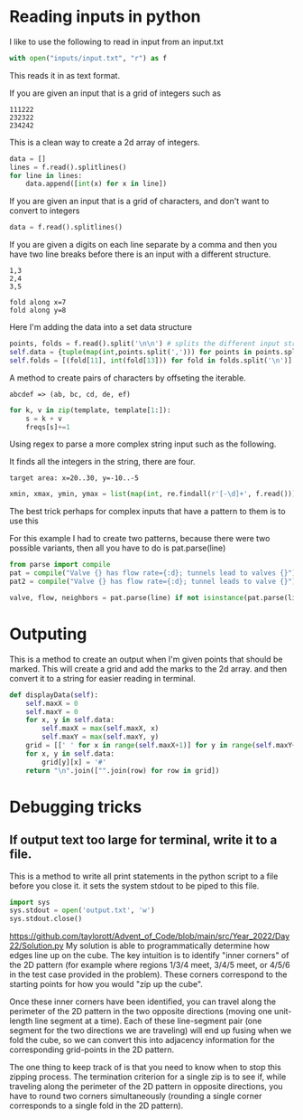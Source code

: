 


# Reading inputs in python

I like to use the following to read in input from an input.txt

```py
with open("inputs/input.txt", "r") as f
```
This reads it in as text format. 

If you are given an input that is a grid of integers such as 

```
111222
232322
234242
```

This is a clean way to create a 2d array of integers.
```py
data = []
lines = f.read().splitlines()
for line in lines:
    data.append([int(x) for x in line])
```

If you are given an input that is a grid of characters, and don't want to convert to integers

```py
data = f.read().splitlines()
```

If you are given a digits on each line separate by a comma and then you have two line breaks before
there is an input with a different structure.

```
1,3
2,4
3,5

fold along x=7
fold along y=8
```

Here I'm adding the data into a set data structure
```py
points, folds = f.read().split('\n\n') # splits the different input structures that are seprated by two line breaks
self.data = {tuple(map(int,points.split(','))) for points in points.split('\n')} # read in comma separated digits that are line breaked
self.folds = [(fold[11], int(fold[13])) for fold in folds.split('\n')]
```

A method to create pairs of characters by offseting the iterable.  
```
abcdef => (ab, bc, cd, de, ef)
```

```py
for k, v in zip(template, template[1:]):
    s = k + v
    freqs[s]+=1
```

Using regex to parse a more complex string input such as the following. 

It finds all the integers in the string, there are four.  

```
target area: x=20..30, y=-10..-5
```

```py
xmin, xmax, ymin, ymax = list(map(int, re.findall(r'[-\d]+', f.read())))
```

The best trick perhaps for complex inputs that have a pattern to them is to use this

For this example I had to create two patterns, because there were two possible variants, then all you have to do is pat.parse(line)

```py
from parse import compile
pat = compile("Valve {} has flow rate={:d}; tunnels lead to valves {}")
pat2 = compile("Valve {} has flow rate={:d}; tunnel leads to valve {}")

valve, flow, neighbors = pat.parse(line) if not isinstance(pat.parse(line), type(None)) else pat2.parse(line)
```

# Outputing 

This is a method to create an output when I'm given points that should be marked.  This will create a grid
and add the marks to the 2d array. and then convert it to a string for easier reading in terminal. 

```py
def displayData(self):
    self.maxX = 0
    self.maxY = 0
    for x, y in self.data:
        self.maxX = max(self.maxX, x)
        self.maxY = max(self.maxY, y)
    grid = [[' ' for x in range(self.maxX+1)] for y in range(self.maxY+1)]
    for x, y in self.data:
        grid[y][x] = '#'
    return "\n".join(["".join(row) for row in grid])
```

# Debugging tricks

## If output text too large for terminal, write it to a file. 

This is a method to write all print statements in the python script to a file before you close it. 
it sets the system stdout to be piped to this file.  
```py
import sys
sys.stdout = open('output.txt', 'w')
sys.stdout.close()
```

https://github.com/taylorott/Advent_of_Code/blob/main/src/Year_2022/Day22/Solution.py
My solution is able to programmatically determine how edges line up on the cube. The key intuition is to identify "inner corners" of the 2D pattern (for example where regions 1/3/4 meet, 3/4/5 meet, or 4/5/6 in the test case provided in the problem). These corners correspond to the starting points for how you would "zip up the cube".

Once these inner corners have been identified, you can travel along the perimeter of the 2D pattern in the two opposite directions (moving one unit-length line segment at a time). Each of these line-segment pair (one segment for the two directions we are traveling) will end up fusing when we fold the cube, so we can convert this into adjacency information for the corresponding grid-points in the 2D pattern.

The one thing to keep track of is that you need to know when to stop this zipping process. The termination criterion for a single zip is to see if, while traveling along the perimeter of the 2D pattern in opposite directions, you have to round two corners simultaneously (rounding a single corner corresponds to a single fold in the 2D pattern).
